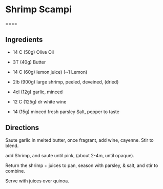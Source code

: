 # Shrimp Scampi
==== 

## Ingredients
- 14 C (50g) Olive Oil 
- 3T (40g) Butter

- 14 C (60g) lemon juice) (~1 Lemon)
- 2lb (900g) large shrimp, peeled, deveined, (dried)
- 4cl (12g) garlic, minced
- 12 C (125g) dr white wine
- 14 (15g) minced fresh parsley
Salt, pepper to taste

## Directions

Saute garlic in melted butter, once fragrant, add wine, cayenne. Stir to blend.

add Shrimp, and saute until pink, (about 2-4m, until opaque).  

Return the shrimp + juices to pan, season with parsley, & salt, and stir to combine. 

Serve with juices over quinoa.


